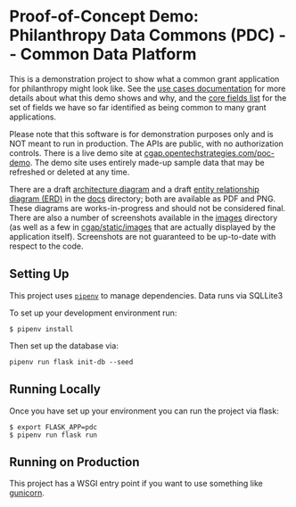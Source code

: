 # Proof-of-Concept Demo: Philanthropy Data Commons (PDC) -- Common Data Platform

This is a demonstration project to show what a common grant
application for philanthropy might look like.  See the [use cases
documentation](docs/USE_CASES.md) for more details about what this
demo shows and why, and the [core fields list](docs/CORE_FIELDS.md)
for the set of fields we have so far identified as being common to
many grant applications.

Please note that this software is for demonstration purposes only and
is NOT meant to run in production.  The APIs are public, with no
authorization controls.  There is a live demo site at
[cgap.opentechstrategies.com/poc-demo](cgap.opentechstrategies.com/poc-demo).
The demo site uses entirely made-up sample data that may be refreshed
or deleted at any time.

There are a draft [architecture diagram](docs/architecture.png) and a
draft [entity relationship diagram
(ERD)](docs/entity-relationships.png) in the [docs](docs) directory;
both are available as PDF and PNG.  These diagrams are
works-in-progress and should not be considered final.  There are also
a number of screenshots available in the [images](images) directory
(as well as a few in [cgap/static/images](cgap/static/images/) that
are actually displayed by the application itself).  Screenshots are
not guaranteed to be up-to-date with respect to the code.

## Setting Up

This project uses [`pipenv`](https://pipenv.pypa.io/en/latest/) to manage dependencies.  Data runs via SQLLite3

To set up your development environment run:

```
$ pipenv install
```

Then set up the database via:

```
pipenv run flask init-db --seed
```

## Running Locally

Once you have set up your environment you can run the project via flask:

```
$ export FLASK_APP=pdc
$ pipenv run flask run
```


## Running on Production

This project has a WSGI entry point if you want to use something like [gunicorn](https://flask.palletsprojects.com/en/2.0.x/deploying/wsgi-standalone/#gunicorn).

